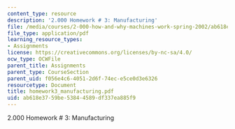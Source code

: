 ```yaml
---
content_type: resource
description: '2.000 Homework # 3: Manufacturing'
file: /media/courses/2-000-how-and-why-machines-work-spring-2002/ab618e3759be53844589df337ea885f9_homework3_manufacturing.pdf
file_type: application/pdf
learning_resource_types:
- Assignments
license: https://creativecommons.org/licenses/by-nc-sa/4.0/
ocw_type: OCWFile
parent_title: Assignments
parent_type: CourseSection
parent_uid: f056e4c6-4051-2d6f-74ec-e5ce0d3e6326
resourcetype: Document
title: homework3_manufacturing.pdf
uid: ab618e37-59be-5384-4589-df337ea885f9
---
```

2.000 Homework # 3: Manufacturing